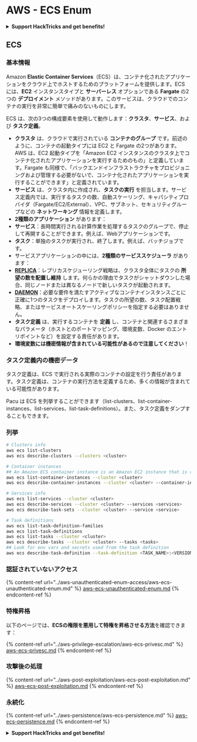 # AWS - ECS Enum

<details>

<summary><strong>Support HackTricks and get benefits!</strong></summary>

* もし **HackTricks で会社を宣伝したい**場合や、**PEASS の最新バージョンにアクセスしたい**場合、または **HackTricks を PDF でダウンロード**したい場合は、[**SUBSCRIPTION PLANS**](https://github.com/sponsors/carlospolop) をチェックしてください！
* [**公式の PEASS & HackTricks スワッグ**](https://peass.creator-spring.com)を手に入れましょう
* [**The PEASS Family**](https://opensea.io/collection/the-peass-family)を見つけてください。これは、私たちの独占的な [**NFT**](https://opensea.io/collection/the-peass-family) のコレクションです
* 💬 [**Discord グループ**](https://discord.gg/hRep4RUj7f) または [**telegram グループ**](https://t.me/peass) に参加するか、**Twitter** 🐦 [**@carlospolopm**](https://twitter.com/carlospolopm) をフォローしてください。
* **ハッキングのトリックを共有するには、** [**HackTricks**](https://github.com/carlospolop/hacktricks) と [**HackTricks Cloud**](https://github.com/carlospolop/hacktricks-cloud) の GitHub リポジトリに PR を提出してください。

</details>

## ECS

### 基本情報

Amazon **Elastic Container Services**（ECS）は、コンテナ化されたアプリケーションをクラウド上でホストするためのプラットフォームを提供します。ECS には、**EC2** インスタンスタイプと **サーバーレス** オプションである **Fargate** の2つの **デプロイメント** メソッドがあります。このサービスは、クラウドでのコンテナの実行を非常に簡単で痛みのないものにします。

ECS は、次の3つの構成要素を使用して動作します：**クラスタ**、**サービス**、および **タスク定義**。

* **クラスタ** は、クラウドで実行されている **コンテナのグループ** です。前述のように、コンテナの起動タイプには EC2 と Fargate の2つがあります。AWS は、EC2 起動タイプを「Amazon EC2 インスタンスのクラスタ上でコンテナ化されたアプリケーションを実行するためのもの」と定義しています。Fargate も同様で、「バックエンドインフラストラクチャをプロビジョニングおよび管理する必要がないで、コンテナ化されたアプリケーションを実行することができます」と定義されています。
* **サービス** は、クラスタ内に作成され、**タスクの実行** を担当します。サービス定義内では、実行するタスクの数、自動スケーリング、キャパシティプロバイダ（Fargate/EC2/External）、VPC、サブネット、セキュリティグループなどの **ネットワーキング** 情報を定義します。
* **2種類のアプリケーション** があります：
* **サービス**：長時間実行される計算作業を処理するタスクのグループで、停止して再開することができます。例えば、Webアプリケーションです。
* **タスク**：単独のタスクが実行され、終了します。例えば、バッチジョブです。
* サービスアプリケーションの中には、**2種類のサービススケジューラ** があります：
* [**REPLICA**](https://docs.aws.amazon.com/AmazonECS/latest/developerguide/ecs_services.html)：レプリカスケジューリング戦略は、クラスタ全体にタスクの **所望の数を配置し維持** します。何らかの理由でタスクがシャットダウンした場合、同じノードまたは異なるノードで新しいタスクが起動されます。
* [**DAEMON**](https://docs.aws.amazon.com/AmazonECS/latest/developerguide/ecs_services.html)：必要な要件を満たすアクティブなコンテナインスタンスごとに正確に1つのタスクをデプロイします。タスクの所望の数、タスク配置戦略、またはサービスオートスケーリングポリシーを指定する必要はありません。
* **タスク定義** は、実行するコンテナを **定義** し、コンテナと関連するさまざまなパラメータ（ホストとのポートマッピング、環境変数、Docker のエントリポイントなど）を設定する責任があります。
* **環境変数には機密情報が含まれている可能性があるので注意してください**！

### タスク定義内の機密データ

タスク定義は、ECS で実行される実際のコンテナの設定を行う責任があります。タスク定義は、コンテナの実行方法を定義するため、多くの情報が含まれている可能性があります。

Pacu は ECS を列挙することができます（list-clusters、list-container-instances、list-services、list-task-definitions）。また、タスク定義をダンプすることもできます。

### 列挙
```bash
# Clusters info
aws ecs list-clusters
aws ecs describe-clusters --clusters <cluster>

# Container instances
## An Amazon ECS container instance is an Amazon EC2 instance that is running the Amazon ECS container agent and has been registered into an Amazon ECS cluster.
aws ecs list-container-instances --cluster <cluster>
aws ecs describe-container-instances --cluster <cluster> --container-instances <container_instance_arn>

# Services info
aws ecs list-services --cluster <cluster>
aws ecs describe-services --cluster <cluster> --services <services>
aws ecs describe-task-sets --cluster <cluster> --service <service>

# Task definitions
aws ecs list-task-definition-families
aws ecs list-task-definitions
aws ecs list-tasks --cluster <cluster>
aws ecs describe-tasks --cluster <cluster> --tasks <tasks>
## Look for env vars and secrets used from the task definition
aws ecs describe-task-definition --task-definition <TASK_NAME>:<VERSION>
```
### 認証されていないアクセス

{% content-ref url="../aws-unauthenticated-enum-access/aws-ecs-unauthenticated-enum.md" %}
[aws-ecs-unauthenticated-enum.md](../aws-unauthenticated-enum-access/aws-ecs-unauthenticated-enum.md)
{% endcontent-ref %}

### 特権昇格

以下のページでは、**ECSの権限を悪用して特権を昇格させる方法**を確認できます：

{% content-ref url="../aws-privilege-escalation/aws-ecs-privesc.md" %}
[aws-ecs-privesc.md](../aws-privilege-escalation/aws-ecs-privesc.md)
{% endcontent-ref %}

### 攻撃後の処理

{% content-ref url="../aws-post-exploitation/aws-ecs-post-exploitation.md" %}
[aws-ecs-post-exploitation.md](../aws-post-exploitation/aws-ecs-post-exploitation.md)
{% endcontent-ref %}

### 永続化

{% content-ref url="../aws-persistence/aws-ecs-persistence.md" %}
[aws-ecs-persistence.md](../aws-persistence/aws-ecs-persistence.md)
{% endcontent-ref %}

<details>

<summary><strong>Support HackTricks and get benefits!</strong></summary>

* もしもあなたの**会社をHackTricksで宣伝したい**場合や、**最新版のPEASSを入手したい**場合は、[**SUBSCRIPTION PLANS**](https://github.com/sponsors/carlospolop)をチェックしてください！
* [**公式のPEASS＆HackTricksグッズ**](https://peass.creator-spring.com)を手に入れましょう
* [**The PEASS Family**](https://opensea.io/collection/the-peass-family)を見つけて、独占的な[**NFT**](https://opensea.io/collection/the-peass-family)を手に入れましょう
* 💬 [**Discordグループ**](https://discord.gg/hRep4RUj7f)または[**Telegramグループ**](https://t.me/peass)に**参加**するか、**Twitter**で私をフォローしましょう 🐦 [**@carlospolopm**](https://twitter.com/carlospolopm)
* **ハッキングのトリックを共有するために、PRを** [**HackTricks**](https://github.com/carlospolop/hacktricks) **と** [**HackTricks Cloud**](https://github.com/carlospolop/hacktricks-cloud) **のGitHubリポジトリに提出してください。**

</details>
